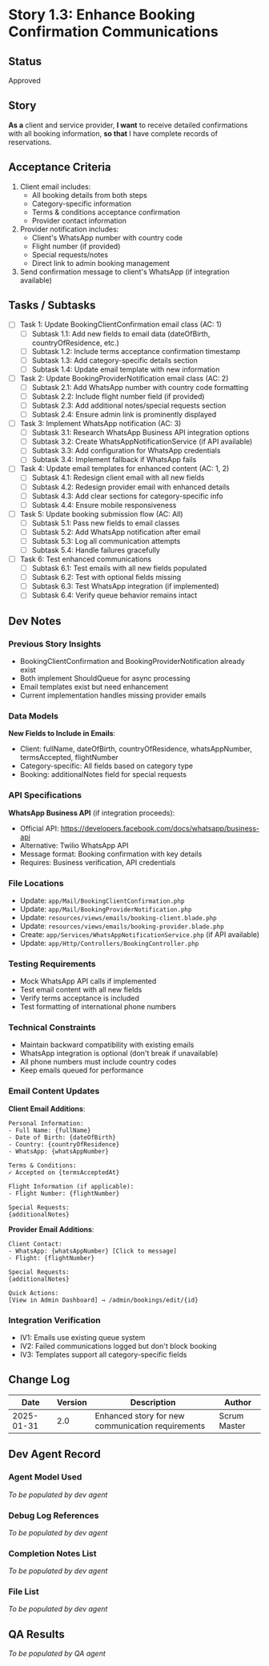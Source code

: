 # Story 1.3: Enhance Booking Confirmation Communications

## Status

Approved

## Story

**As a** client and service provider,
**I want** to receive detailed confirmations with all booking information,
**so that** I have complete records of reservations.

## Acceptance Criteria

1. Client email includes:
    - All booking details from both steps
    - Category-specific information
    - Terms & conditions acceptance confirmation
    - Provider contact information
2. Provider notification includes:
    - Client's WhatsApp number with country code
    - Flight number (if provided)
    - Special requests/notes
    - Direct link to admin booking management
3. Send confirmation message to client's WhatsApp (if integration available)

## Tasks / Subtasks

-   [ ] Task 1: Update BookingClientConfirmation email class (AC: 1)
    -   [ ] Subtask 1.1: Add new fields to email data (dateOfBirth, countryOfResidence, etc.)
    -   [ ] Subtask 1.2: Include terms acceptance confirmation timestamp
    -   [ ] Subtask 1.3: Add category-specific details section
    -   [ ] Subtask 1.4: Update email template with new information
-   [ ] Task 2: Update BookingProviderNotification email class (AC: 2)
    -   [ ] Subtask 2.1: Add WhatsApp number with country code formatting
    -   [ ] Subtask 2.2: Include flight number field (if provided)
    -   [ ] Subtask 2.3: Add additional notes/special requests section
    -   [ ] Subtask 2.4: Ensure admin link is prominently displayed
-   [ ] Task 3: Implement WhatsApp notification (AC: 3)
    -   [ ] Subtask 3.1: Research WhatsApp Business API integration options
    -   [ ] Subtask 3.2: Create WhatsAppNotificationService (if API available)
    -   [ ] Subtask 3.3: Add configuration for WhatsApp credentials
    -   [ ] Subtask 3.4: Implement fallback if WhatsApp fails
-   [ ] Task 4: Update email templates for enhanced content (AC: 1, 2)
    -   [ ] Subtask 4.1: Redesign client email with all new fields
    -   [ ] Subtask 4.2: Redesign provider email with enhanced details
    -   [ ] Subtask 4.3: Add clear sections for category-specific info
    -   [ ] Subtask 4.4: Ensure mobile responsiveness
-   [ ] Task 5: Update booking submission flow (AC: All)
    -   [ ] Subtask 5.1: Pass new fields to email classes
    -   [ ] Subtask 5.2: Add WhatsApp notification after email
    -   [ ] Subtask 5.3: Log all communication attempts
    -   [ ] Subtask 5.4: Handle failures gracefully
-   [ ] Task 6: Test enhanced communications
    -   [ ] Subtask 6.1: Test emails with all new fields populated
    -   [ ] Subtask 6.2: Test with optional fields missing
    -   [ ] Subtask 6.3: Test WhatsApp integration (if implemented)
    -   [ ] Subtask 6.4: Verify queue behavior remains intact

## Dev Notes

### Previous Story Insights

-   BookingClientConfirmation and BookingProviderNotification already exist
-   Both implement ShouldQueue for async processing
-   Email templates exist but need enhancement
-   Current implementation handles missing provider emails

### Data Models

**New Fields to Include in Emails**:

-   Client: fullName, dateOfBirth, countryOfResidence, whatsAppNumber, termsAccepted, flightNumber
-   Category-specific: All fields based on category type
-   Booking: additionalNotes field for special requests

### API Specifications

**WhatsApp Business API** (if integration proceeds):

-   Official API: https://developers.facebook.com/docs/whatsapp/business-api
-   Alternative: Twilio WhatsApp API
-   Message format: Booking confirmation with key details
-   Requires: Business verification, API credentials

### File Locations

-   Update: `app/Mail/BookingClientConfirmation.php`
-   Update: `app/Mail/BookingProviderNotification.php`
-   Update: `resources/views/emails/booking-client.blade.php`
-   Update: `resources/views/emails/booking-provider.blade.php`
-   Create: `app/Services/WhatsAppNotificationService.php` (if API available)
-   Update: `app/Http/Controllers/BookingController.php`

### Testing Requirements

-   Mock WhatsApp API calls if implemented
-   Test email content with all new fields
-   Verify terms acceptance is included
-   Test formatting of international phone numbers

### Technical Constraints

-   Maintain backward compatibility with existing emails
-   WhatsApp integration is optional (don't break if unavailable)
-   All phone numbers must include country codes
-   Keep emails queued for performance

### Email Content Updates

**Client Email Additions**:

```
Personal Information:
- Full Name: {fullName}
- Date of Birth: {dateOfBirth}
- Country: {countryOfResidence}
- WhatsApp: {whatsAppNumber}

Terms & Conditions:
✓ Accepted on {termsAcceptedAt}

Flight Information (if applicable):
- Flight Number: {flightNumber}

Special Requests:
{additionalNotes}
```

**Provider Email Additions**:

```
Client Contact:
- WhatsApp: {whatsAppNumber} [Click to message]
- Flight: {flightNumber}

Special Requests:
{additionalNotes}

Quick Actions:
[View in Admin Dashboard] → /admin/bookings/edit/{id}
```

### Integration Verification

-   IV1: Emails use existing queue system
-   IV2: Failed communications logged but don't block booking
-   IV3: Templates support all category-specific fields

## Change Log

| Date       | Version | Description                                       | Author       |
| ---------- | ------- | ------------------------------------------------- | ------------ |
| 2025-01-31 | 2.0     | Enhanced story for new communication requirements | Scrum Master |

## Dev Agent Record

### Agent Model Used

_To be populated by dev agent_

### Debug Log References

_To be populated by dev agent_

### Completion Notes List

_To be populated by dev agent_

### File List

_To be populated by dev agent_

## QA Results

_To be populated by QA agent_

